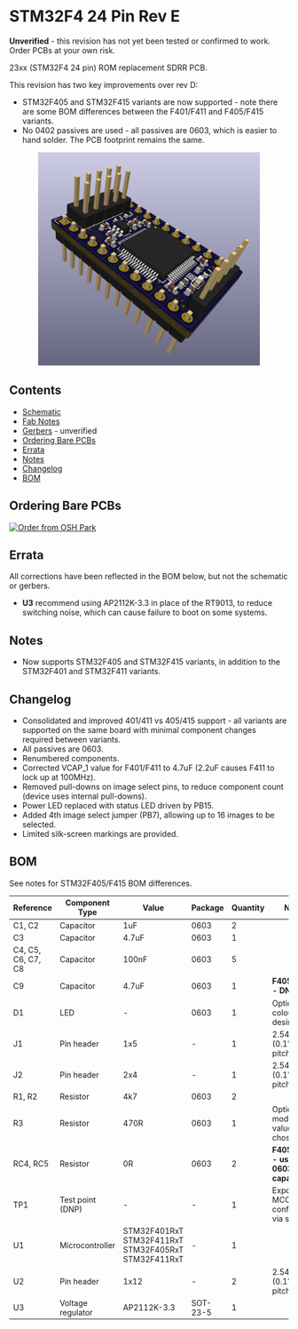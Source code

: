 # STM32F4 24 Pin Rev E

**Unverified** - this revision has not yet been tested or confirmed to work.  Order PCBs at your own risk.

23xx (STM32F4 24 pin) ROM replacement SDRR PCB.

This revision has two key improvements over rev D:

- STM32F405 and STM32F415 variants are now supported - note there are some BOM differences between the F401/F411 and F405/F415 variants.
- No 0402 passives are used - all passives are 0603, which is easier to hand solder.  The PCB footprint remains the same.

<div style="text-align: center;">
  <a href="/sdrr-pcb/unverified/stm32f4-24-pin-rev-e/sdrr-rev-e.png">
    <img src="sdrr-rev-e.png" alt="SDRR rev E" width="400">
  </a>
</div>

## Contents

- [Schematic](sdrr-rev-e-schematic.pdf)
- [Fab Notes](sdrr-rev-e-fab-notes.pdf)
- [Gerbers](gerbers/) - unverified
- [Ordering Bare PCBs](#ordering-bare-pcbs)
- [Errata](#errata)
- [Notes](#notes)
- [Changelog](#changelog)
- [BOM](#bom)

## Ordering Bare PCBs

[![Order from OSH Park](https://oshpark.com/assets/badge-5b7ec47045b78aef6eb9d83b3bac6b1920de805e9a0c227658eac6e19a045b9c.png)](https://oshpark.com/shared_projects/9TJoAirm)

## Errata

All corrections have been reflected in the BOM below, but not the schematic or gerbers.

- **U3** recommend using AP2112K-3.3 in place of the RT9013, to reduce switching noise, which can cause failure to boot on some systems.

## Notes

- Now supports STM32F405 and STM32F415 variants, in addition to the STM32F401 and STM32F411 variants.

## Changelog

- Consolidated and improved 401/411 vs 405/415 support - all variants are supported on the same board with minimal component changes required between variants.
- All passives are 0603.
- Renumbered components.
- Corrected VCAP_1 value for F401/F411 to 4.7uF (2.2uF causes F411 to lock up at 100MHz).
- Removed pull-downs on image select pins, to reduce component count (device uses internal pull-downs).
- Power LED replaced with status LED driven by PB15.
- Added 4th image select jumper (PB7), allowing up to 16 images to be selected.
- Limited silk-screen markings are provided.

## BOM

See notes for STM32F405/F415 BOM differences.

| Reference | Component Type | Value | Package | Quantity | Notes |
|-----------|----------------|-------|---------|----------|-------|
| C1, C2 | Capacitor | 1uF | 0603 | 2 | |
| C3 | Capacitor | 4.7uF| 0603 | 1 | |
| C4, C5, C6, C7, C8 | Capacitor | 100nF | 0603 | 5 | |
| C9 | Capacitor | 4.7uF| 0603 | 1 | **F405/F411 - DNP** |
| D1 | LED | - | 0603 | 1 | Optional, colour as desired |
| J1 | Pin header | 1x5 | - | 1 | 2.54mm (0.1") pin pitch |
| J2 | Pin header | 2x4 | - | 1 | 2.54mm (0.1") pin pitch |
| R1, R2 | Resistor | 4k7 | 0603 | 2 | |
| R3 | Resistor | 470R | 0603 | 1 | Optional, modify value to suit chosen LED |
| RC4, RC5 | Resistor | 0R | 0603 | 2 | **F405/F411 - use 2.2uF 0603 capacitor** |
| TP1 | Test point (DNP) | - | - | 1 | Exposes MCO1, configurable via software |
| U1 | Microcontroller | STM32F401RxT STM32F411RxT STM32F405RxT STM32F411RxT | - | 1 | |
| U2 | Pin header | 1x12 | - | 2 | 2.54mm (0.1") pin pitch |
| U3 | Voltage regulator | AP2112K-3.3 | SOT-23-5 | 1 | |
